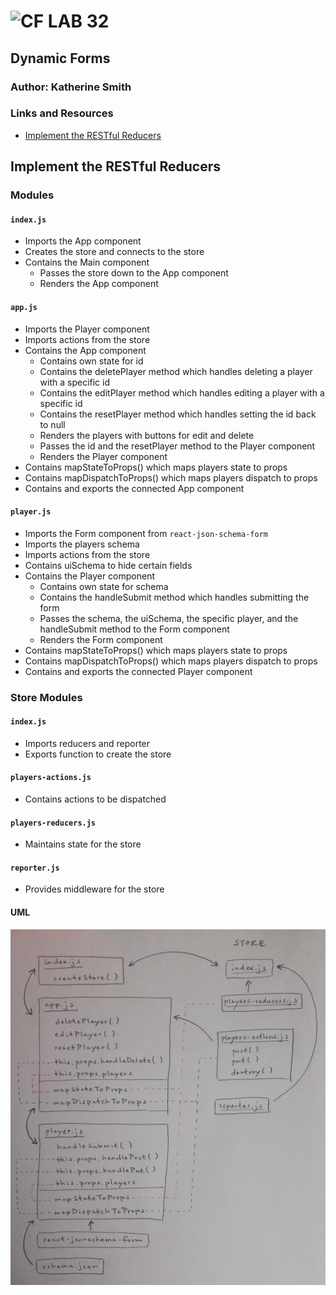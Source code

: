 ![CF](http://i.imgur.com/7v5ASc8.png) LAB 32
=================================================

## Dynamic Forms

### Author: Katherine Smith

### Links and Resources
* [Implement the RESTful Reducers](https://codesandbox.io/s/n9384jo9x0)

## Implement the RESTful Reducers
### Modules
#### `index.js`
- Imports the App component
- Creates the store and connects to the store
- Contains the Main component
  - Passes the store down to the App component
  - Renders the App component
#### `app.js`
- Imports the Player component
- Imports actions from the store
- Contains the App component
  - Contains own state for id
  - Contains the deletePlayer method which handles deleting a player with a specific id
  - Contains the editPlayer method which handles editing a player with a specific id
  - Contains the resetPlayer method which handles setting the id back to null
  - Renders the players with buttons for edit and delete
  - Passes the id and the resetPlayer method to the Player component
  - Renders the Player component
- Contains mapStateToProps() which maps players state to props
- Contains mapDispatchToProps() which maps players dispatch to props
- Contains and exports the connected App component
#### `player.js`
- Imports the Form component from `react-json-schema-form`
- Imports the players schema
- Imports actions from the store
- Contains uiSchema to hide certain fields
- Contains the Player component
  - Contains own state for schema
  - Contains the handleSubmit method which handles submitting the form
  - Passes the schema, the uiSchema, the specific player, and the handleSubmit method to the Form component
  - Renders the Form component
- Contains mapStateToProps() which maps players state to props
- Contains mapDispatchToProps() which maps players dispatch to props
- Contains and exports the connected Player component

### Store Modules
#### `index.js`
- Imports reducers and reporter
- Exports function to create the store
#### `players-actions.js`
- Contains actions to be dispatched
#### `players-reducers.js`
- Maintains state for the store
#### `reporter.js`
- Provides middleware for the store

#### UML
<img src="./dynamic-forms.jpg" alt="dynamic-forms.jpg" width="600px">